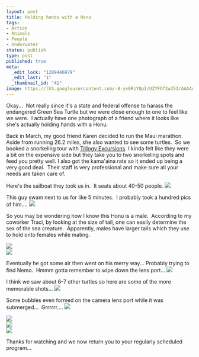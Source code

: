 ```yaml
---
layout: post
title: Holding hands with a Honu
tags:
- Action
- Animals
- People
- Underwater
status: publish
type: post
published: true
meta:
  _edit_lock: "1289446979"
  _edit_last: "1"
  _thumbnail_id: "41"
image: https://lh5.googleusercontent.com/-8-yv0RzY0pI/UZYFOf2w35I/AAAAAAAAAR4/A_AriHTYCxM/w339-h542-no/_mg_4550.jpg
---
```

Okay...  Not really since it's a state and federal offense to harass the endangered Green Sea Turtle but we were close enough to one to feel like we were.  I actually have one photograph of a friend where it looks like she's actually holding hands with a Honu.

Back in March, my good friend Karen decided to run the Maui marathon.  Aside from running 26.2 miles, she also wanted to see some turtles.  So we booked a snorkeling tour with [Trilogy Excursions][te].  I kinda felt like they were a bit on the expensive side but they take you to two snorkeling spots and feed you pretty well.  I also got the kama'aina rate so it ended up being a very good deal.  Their staff is very professional and make sure all your needs are taken care of.

Here's the sailboat they took us in.  It seats about 40-50 people.
<img class="post" src="https://lh5.googleusercontent.com/-8-yv0RzY0pI/UZYFOf2w35I/AAAAAAAAAR4/A_AriHTYCxM/w339-h542-no/_mg_4550.jpg">

This guy swam next to us for like 5 minutes.  I probably took a hundred pics of him....
<img class="post" src="https://lh6.googleusercontent.com/-wWKzqbgu_qA/UZYFNgFS_AI/AAAAAAAAAR0/hqxWION76OE/w500-h298-no/_mg_4602.jpg">

So you may be wondering how I know this Honu is a male.  According to my coworker Traci, by looking at the size of tail, one can easily determine the sex of the sea creature.  Apparently, males have larger tails which they use to hold onto females while mating.
<div class="large-6 columns">
<img class="post" src="https://lh6.googleusercontent.com/-MrjLqO88y_8/UZYFOGseO1I/AAAAAAAAASA/_uTeUgU70Ys/w500-h311-no/_mg_4618.jpg">
</div>
<div class="large-6 columns">
<img class="post" src="https://lh3.googleusercontent.com/-LDw_BzuqO3g/UZYFP7kurpI/AAAAAAAAASM/-hJr0iaShgM/w500-h317-no/_mg_4635.jpg">
</div>

Eventually he got some air then went on his merry way... Probably trying to find Nemo.  Hmmm gotta remember to wipe down the lens port...
<img class="post" src="https://lh3.googleusercontent.com/-vtCLWAqAWCU/UZYFPZhmteI/AAAAAAAAASI/DioCsTYnpuw/w500-h285-no/_mg_4627.jpg">

I think we saw about 6-7 other turtles so here are some of the more memorable shots...
<img class="post" src="https://lh3.googleusercontent.com/-d-B_a3eD53Q/UZYFQsOFYSI/AAAAAAAAASU/VjXKsM_wBlQ/w500-h362-no/_mg_4790.jpg">

Some bubbles even formed on the camera lens port while it was submerged...  Grrrrrr....
<img class="post" src="https://lh6.googleusercontent.com/-WrIk5oBNHkc/UZYFS6e0i7I/AAAAAAAAASs/8objbKrCOZQ/w500-h291-no/_mg_4880.jpg">

<div class="large-6 columns">
<img class="post" src="https://lh3.googleusercontent.com/-MdDsBZpOVBA/UZYFTpXRIGI/AAAAAAAAAS0/Qb7HxrlNrV4/w500-h542-no/_mg_4883.jpg">
</div>
<div class="large-6 columns">
<img class="post" src="https://lh4.googleusercontent.com/-TuJWvIbAC04/UZYFSOQcb1I/AAAAAAAAASk/T8TxdnOcynk/w393-h542-no/_mg_4872.jpg">
</div>

<img class="post" src="https://lh6.googleusercontent.com/-ZIN9ABZCQcY/UZYFRxRQHKI/AAAAAAAAASg/_8UMRyIgBQk/w500-h387-no/_mg_4796.jpg">

Thanks for watching and we now return you to your regularly scheduled program...

[te]: href="http://www.sailtrilogy.com/pages/index.php

[sailboat]: https://lh5.googleusercontent.com/-8-yv0RzY0pI/UZYFOf2w35I/AAAAAAAAAR4/A_AriHTYCxM/w339-h542-no/_mg_4550.jpg
[turtle1]: https://lh6.googleusercontent.com/-wWKzqbgu_qA/UZYFNgFS_AI/AAAAAAAAAR0/hqxWION76OE/w500-h298-no/_mg_4602.jpg
[turtle2]: https://lh6.googleusercontent.com/-MrjLqO88y_8/UZYFOGseO1I/AAAAAAAAASA/_uTeUgU70Ys/w500-h311-no/_mg_4618.jpg
[turtle&karen]: https://lh3.googleusercontent.com/-LDw_BzuqO3g/UZYFP7kurpI/AAAAAAAAASM/-hJr0iaShgM/w500-h317-no/_mg_4635.jpg
[turtlegettingair]: https://lh3.googleusercontent.com/-vtCLWAqAWCU/UZYFPZhmteI/AAAAAAAAASI/DioCsTYnpuw/w500-h285-no/_mg_4627.jpg
[turtle3]: https://lh3.googleusercontent.com/-d-B_a3eD53Q/UZYFQsOFYSI/AAAAAAAAASU/VjXKsM_wBlQ/w500-h362-no/_mg_4790.jpg
[turtle4]: https://lh6.googleusercontent.com/-WrIk5oBNHkc/UZYFS6e0i7I/AAAAAAAAASs/8objbKrCOZQ/w500-h291-no/_mg_4880.jpg
[turtle5]: https://lh3.googleusercontent.com/-MdDsBZpOVBA/UZYFTpXRIGI/AAAAAAAAAS0/Qb7HxrlNrV4/w500-h542-no/_mg_4883.jpg
[turtle6]: https://lh4.googleusercontent.com/-TuJWvIbAC04/UZYFSOQcb1I/AAAAAAAAASk/T8TxdnOcynk/w393-h542-no/_mg_4872.jpg
[turtle7]: https://lh6.googleusercontent.com/-ZIN9ABZCQcY/UZYFRxRQHKI/AAAAAAAAASg/_8UMRyIgBQk/w500-h387-no/_mg_4796.jpg
